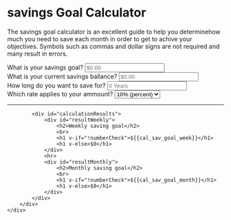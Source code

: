<!DOCTYPE html>
<html lang="en">
<head>
    <meta charset="UTF-8">
    <script src="https://cdn.jsdelivr.net/npm/vue"></script>
    <link rel="stylesheet" href="./assets/index.css">
    <title>Calculator</title>
</head>
<body>

<div id="app">
    <div id="Cal_Main_container">
        <div id="intro">
            <h1>savings Goal Calculator</h1>
            <p>The savings goal calculator is an excellent guide to help you determinehow much you need to save
                each month in order to get to achive your objectives.
                Symbols such as commas and dollar signs are not
                required and many result in errors.</p>
        </div>
        <div id="calculationArea">
            <div class="form-group">
                <label for="savingsGoal">What is your savings goal?</label>
                <input type="number" min="0" v-model="savingsGoalVal" class="form-control" id="savingsGoal"
                       placeholder="$0.00">
            </div>
            <div class="form-group">
                <label for="savingsBalance">What is your current savings ballance?</label>
                <input type="number" min="0" v-model="savingsBalanceVal" class="form-control" id="savingsBalance"
                       placeholder="$0.00">
            </div>
            <div class="form-group">
                <label for="savingsYears">How long do you want to save for?</label>
                <input type="number" min="0" v-model="savingsYearsVal" class="form-control" id="savingsYears"
                       placeholder="0 Years">
            </div>
            <div class="form-group">
                <label for="savingsRate">Which rate applies to your ammount?</label>
                <select id="savingsRate" v-mode="savingsRateVal">
                    <option value="10">10% (percent)</option>
                    <option value="12">12% (percent)</option>
                    <option value="15">15% (percent)</option>
                    <option value="20">20% (percent)</option>
                </select>
                <hr class="Cal_inner_border">
            </div>

            <div id="calculationResults">
                <div id="resultWeekly">
                    <h2>Weekly saving goal</h2>
                    <br>
                    <h1 v-if="!numberCheck">${{cal_sav_goal_week}}</h1>
                    <h1 v-else>$0</h1>
                </div>
                <hr>
                <div id="resultMonthly">
                    <h2>Monthly saving goal</h2>
                    <br>
                    <h1 v-if="!numberCheck">${{cal_sav_goal_month}}</h1>
                    <h1 v-else>$0</h1>
                </div>
            </div>
        </div>
    </div>

<script src="./assets/index.js"></script>
</div>
</body>
</html>
